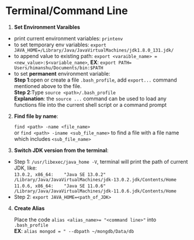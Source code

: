 # Terminal/Command Line

1. **Set Environment Varaibles**    

* print current environment variables: `printenv` 
*  to set temporary env variables: `export JAVA_HOME=/Library/Java/JavaVirtualMachines/jdk1.8.0_131.jdk/`  
*  to append value to existing path: `export <varaible_name> = <new_value>:$<variable_name>`, __EX__: `export PATH=	Users/himanshu/Documents/bin:$PATH` 
*  to set __permanent__ environment variable:     
__Step 1__:open or create a file `.bash_profile`, add `export...` command mentioned above to the file.    
__Step 2__:Type `source <path>/.bash_profile`    
__Explanation__: the `source ...` command can be used to load any functions file into the current shell script or a command prompt    

2. **Find file by name**:  

   `find <path> -name <file_name>`    
   or `find <path> -iname <sub_file_name>` to find a file with a file name which includes `<sub_file_name>`     

3. **Switch JDK version from the terminal**: 

* Step 1: `/usr/libexec/java_home -V`, terminal will print the path of current JDK, like:    
`13.0.2, x86_64:	"Java SE 13.0.2"	/Library/Java/JavaVirtualMachines/jdk-13.0.2.jdk/Contents/Home
`
`11.0.6, x86_64:	"Java SE 11.0.6"	/Library/Java/JavaVirtualMachines/jdk-11.0.6.jdk/Contents/Home    
`    
* Step 2: `export JAVA_HOME=<path_of_JDK>`    

4. **Create Alias**    

   Place the code `alias <alias_name>= "<command line>"` into `.bash_profile`     
   __EX__: `alias mongod = " --dbpath ~/mongdb/Data/db`